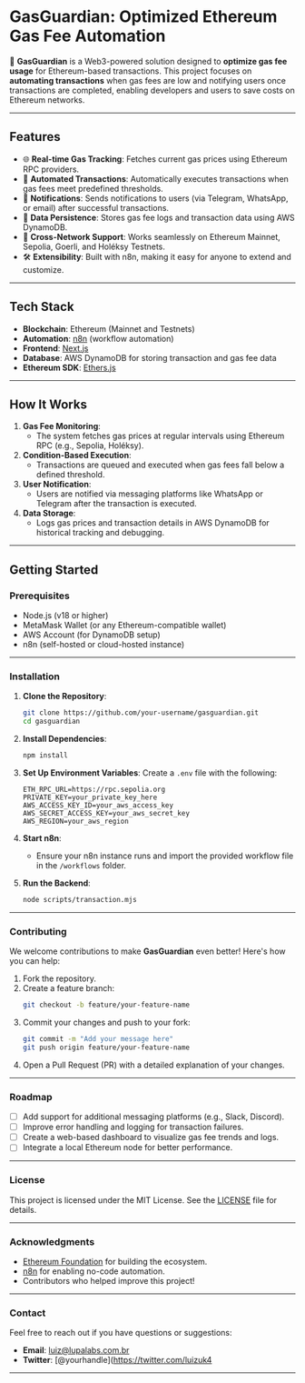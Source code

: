 

# **GasGuardian: Optimized Ethereum Gas Fee Automation**

🚀 **GasGuardian** is a Web3-powered solution designed to **optimize gas fee usage** for Ethereum-based transactions. This project focuses on **automating transactions** when gas fees are low and notifying users once transactions are completed, enabling developers and users to save costs on Ethereum networks.

---

## **Features**
- 🌐 **Real-time Gas Tracking**: Fetches current gas prices using Ethereum RPC providers.
- 🤖 **Automated Transactions**: Automatically executes transactions when gas fees meet predefined thresholds.
- 🔔 **Notifications**: Sends notifications to users (via Telegram, WhatsApp, or email) after successful transactions.
- 💾 **Data Persistence**: Stores gas fee logs and transaction data using AWS DynamoDB.
- 🔄 **Cross-Network Support**: Works seamlessly on Ethereum Mainnet, Sepolia, Goerli, and Holéksy Testnets.
- 🛠 **Extensibility**: Built with n8n, making it easy for anyone to extend and customize.

---

## **Tech Stack**
- **Blockchain**: Ethereum (Mainnet and Testnets)
- **Automation**: [n8n](https://n8n.io/) (workflow automation)
- **Frontend**: [Next.js](https://nextjs.org/)
- **Database**: AWS DynamoDB for storing transaction and gas fee data
- **Ethereum SDK**: [Ethers.js](https://docs.ethers.org/)

---

## **How It Works**
1. **Gas Fee Monitoring**:
   - The system fetches gas prices at regular intervals using Ethereum RPC (e.g., Sepolia, Holéksy).
2. **Condition-Based Execution**:
   - Transactions are queued and executed when gas fees fall below a defined threshold.
3. **User Notification**:
   - Users are notified via messaging platforms like WhatsApp or Telegram after the transaction is executed.
4. **Data Storage**:
   - Logs gas prices and transaction details in AWS DynamoDB for historical tracking and debugging.

---

## **Getting Started**
### **Prerequisites**
- Node.js (v18 or higher)
- MetaMask Wallet (or any Ethereum-compatible wallet)
- AWS Account (for DynamoDB setup)
- n8n (self-hosted or cloud-hosted instance)

---

### **Installation**
1. **Clone the Repository**:
   ```bash
   git clone https://github.com/your-username/gasguardian.git
   cd gasguardian
   ```

2. **Install Dependencies**:
   ```bash
   npm install
   ```

3. **Set Up Environment Variables**:
   Create a `.env` file with the following:
   ```env
   ETH_RPC_URL=https://rpc.sepolia.org
   PRIVATE_KEY=your_private_key_here
   AWS_ACCESS_KEY_ID=your_aws_access_key
   AWS_SECRET_ACCESS_KEY=your_aws_secret_key
   AWS_REGION=your_aws_region
   ```

4. **Start n8n**:
   - Ensure your n8n instance runs and import the provided workflow file in the `/workflows` folder.

5. **Run the Backend**:
   ```bash
   node scripts/transaction.mjs
   ```

---

### **Contributing**
We welcome contributions to make **GasGuardian** even better! Here's how you can help:
1. Fork the repository.
2. Create a feature branch:
   ```bash
   git checkout -b feature/your-feature-name
   ```
3. Commit your changes and push to your fork:
   ```bash
   git commit -m "Add your message here"
   git push origin feature/your-feature-name
   ```
4. Open a Pull Request (PR) with a detailed explanation of your changes.

---

### **Roadmap**
- [ ] Add support for additional messaging platforms (e.g., Slack, Discord).
- [ ] Improve error handling and logging for transaction failures.
- [ ] Create a web-based dashboard to visualize gas fee trends and logs.
- [ ] Integrate a local Ethereum node for better performance.

---

### **License**
This project is licensed under the MIT License. See the [LICENSE](LICENSE) file for details.

---

### **Acknowledgments**
- [Ethereum Foundation](https://ethereum.org) for building the ecosystem.
- [n8n](https://n8n.io/) for enabling no-code automation.
- Contributors who helped improve this project!

---

### **Contact**
Feel free to reach out if you have questions or suggestions:
- **Email**: luiz@lupalabs.com.br
- **Twitter**: [@yourhandle](https://twitter.com/luizuk4

---
